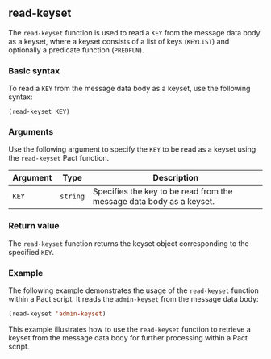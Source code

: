 ## read-keyset
The `read-keyset` function is used to read a `KEY` from the message data body as a keyset, where a keyset consists of a list of keys (`KEYLIST`) and optionally a predicate function (`PREDFUN`).

### Basic syntax

To read a `KEY` from the message data body as a keyset, use the following syntax:

`(read-keyset KEY)`

### Arguments

Use the following argument to specify the `KEY` to be read as a keyset using the `read-keyset` Pact function.

| Argument | Type | Description |
| --- | --- | --- |
| `KEY` | `string` | Specifies the key to be read from the message data body as a keyset. |

### Return value

The `read-keyset` function returns the keyset object corresponding to the specified `KEY`.

### Example

The following example demonstrates the usage of the `read-keyset` function within a Pact script. It reads the `admin-keyset` from the message data body:

```lisp
(read-keyset 'admin-keyset)
```

This example illustrates how to use the `read-keyset` function to retrieve a keyset from the message data body for further processing within a Pact script.
